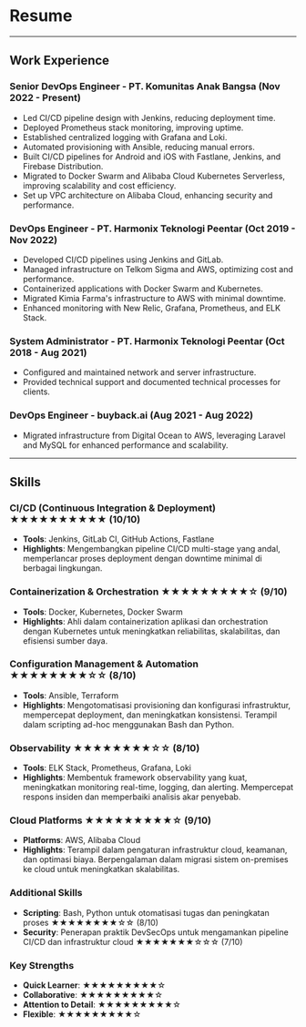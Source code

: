 # Resume

---

## Work Experience

### Senior DevOps Engineer - PT. Komunitas Anak Bangsa (Nov 2022 - Present)
- Led CI/CD pipeline design with Jenkins, reducing deployment time.
- Deployed Prometheus stack monitoring, improving uptime.
- Established centralized logging with Grafana and Loki.
- Automated provisioning with Ansible, reducing manual errors.
- Built CI/CD pipelines for Android and iOS with Fastlane, Jenkins, and Firebase Distribution.
- Migrated to Docker Swarm and Alibaba Cloud Kubernetes Serverless, improving scalability and cost efficiency.
- Set up VPC architecture on Alibaba Cloud, enhancing security and performance.

### DevOps Engineer - PT. Harmonix Teknologi Peentar (Oct 2019 - Nov 2022)
- Developed CI/CD pipelines using Jenkins and GitLab.
- Managed infrastructure on Telkom Sigma and AWS, optimizing cost and performance.
- Containerized applications with Docker Swarm and Kubernetes.
- Migrated Kimia Farma's infrastructure to AWS with minimal downtime.
- Enhanced monitoring with New Relic, Grafana, Prometheus, and ELK Stack.

### System Administrator - PT. Harmonix Teknologi Peentar (Oct 2018 - Aug 2021)
- Configured and maintained network and server infrastructure.
- Provided technical support and documented technical processes for clients.

### DevOps Engineer - buyback.ai (Aug 2021 - Aug 2022)
- Migrated infrastructure from Digital Ocean to AWS, leveraging Laravel and MySQL for enhanced performance and scalability.

---

## Skills

### CI/CD (Continuous Integration & Deployment) ★★★★★★★★★★ (10/10)
- **Tools**: Jenkins, GitLab CI, GitHub Actions, Fastlane
- **Highlights**: Mengembangkan pipeline CI/CD multi-stage yang andal, memperlancar proses deployment dengan downtime minimal di berbagai lingkungan.

### Containerization & Orchestration ★★★★★★★★★☆ (9/10)
- **Tools**: Docker, Kubernetes, Docker Swarm
- **Highlights**: Ahli dalam containerization aplikasi dan orchestration dengan Kubernetes untuk meningkatkan reliabilitas, skalabilitas, dan efisiensi sumber daya.

### Configuration Management & Automation ★★★★★★★★☆☆ (8/10)
- **Tools**: Ansible, Terraform
- **Highlights**: Mengotomatisasi provisioning dan konfigurasi infrastruktur, mempercepat deployment, dan meningkatkan konsistensi. Terampil dalam scripting ad-hoc menggunakan Bash dan Python.

### Observability ★★★★★★★★☆☆ (8/10)
- **Tools**: ELK Stack, Prometheus, Grafana, Loki
- **Highlights**: Membentuk framework observability yang kuat, meningkatkan monitoring real-time, logging, dan alerting. Mempercepat respons insiden dan memperbaiki analisis akar penyebab.

### Cloud Platforms ★★★★★★★★★☆ (9/10)
- **Platforms**: AWS, Alibaba Cloud
- **Highlights**: Terampil dalam pengaturan infrastruktur cloud, keamanan, dan optimasi biaya. Berpengalaman dalam migrasi sistem on-premises ke cloud untuk meningkatkan skalabilitas.

### Additional Skills
- **Scripting**: Bash, Python untuk otomatisasi tugas dan peningkatan proses ★★★★★★★★☆☆ (8/10)
- **Security**: Penerapan praktik DevSecOps untuk mengamankan pipeline CI/CD dan infrastruktur cloud ★★★★★★★☆☆☆ (7/10)

### Key Strengths
- **Quick Learner**: ★★★★★★★★★☆
- **Collaborative**: ★★★★★★★★★☆
- **Attention to Detail**: ★★★★★★★★★☆
- **Flexible**: ★★★★★★★★★☆
